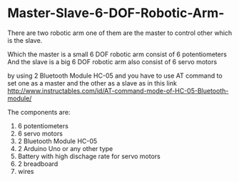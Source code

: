 # Master-Slave-6-DOF-Robotic-Arm-
There are two robotic arm one of them are the master to control other which is the slave.

Which the master is a small 6 DOF robotic arm consist of 6 potentiometers 
And the slave is a big 6 DOF robotic arm also consist of 6 servo motors

by using 2 Bluetooth Module HC-05 and you have to use AT command to set one as a master and the other as a slave as in this link
http://www.instructables.com/id/AT-command-mode-of-HC-05-Bluetooth-module/

The components are:

1) 6 potentiometers
2) 6 servo motors
3) 2 Bluetooth Module HC-05
4) 2 Arduino Uno or any other type
5) Battery with high dischage rate for servo motors
6) 2 breadboard
7) wires
